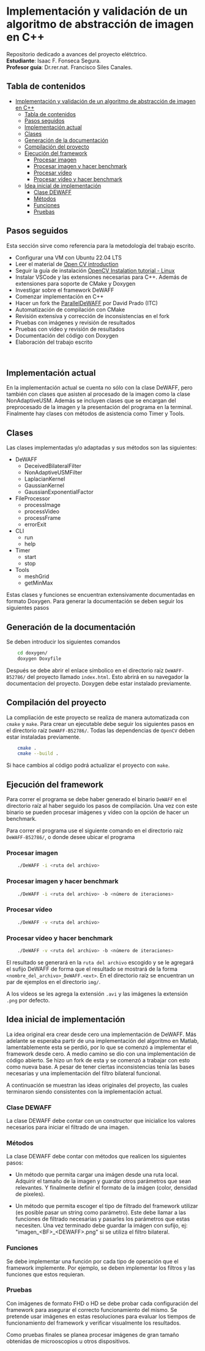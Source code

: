 # Implementación y validación de un algoritmo de abstracción de imagen en C++
Repositorio dedicado a avances del proyecto elétctrico.<br>
**Estudiante**: Isaac F. Fonseca Segura.<br>
**Profesor guía**: Dr.rer.nat. Francisco Siles Canales.

## Tabla de contenidos
- [Implementación y validación de un algoritmo de abstracción de imagen en C++](#implementación-y-validación-de-un-algoritmo-de-abstracción-de-imagen-en-c)
  - [Tabla de contenidos](#tabla-de-contenidos)
  - [Pasos seguidos](#pasos-seguidos)
  - [Implementación actual](#implementación-actual)
  - [Clases](#clases)
  - [Generación de la documentación](#generación-de-la-documentación)
  - [Compilación del proyecto](#compilación-del-proyecto)
  - [Ejecución del framework](#ejecución-del-framework)
    - [Procesar imagen](#procesar-imagen)
    - [Procesar imagen y hacer benchmark](#procesar-imagen-y-hacer-benchmark)
    - [Procesar vídeo](#procesar-vídeo)
    - [Procesar vídeo y hacer benchmark](#procesar-vídeo-y-hacer-benchmark)
  - [Idea inicial de implementación](#idea-inicial-de-implementación)
    - [Clase DEWAFF](#clase-dewaff)
    - [Métodos](#métodos)
    - [Funciones](#funciones)
    - [Pruebas](#pruebas)

## Pasos seguidos
Esta sección sirve como referencia para la metodología del trabajo escrito.
- Configurar una VM con Ubuntu 22.04 LTS
- Leer el material de [Open CV introduction](https://www.opencv-srf.com/p/introduction.html)
- Seguir la guía de instalación [OpenCV Instalation tutorial - Linux](https://docs.opencv.org/4.x/d7/d9f/tutorial_linux_install.html)
- Instalar VSCode y las extensiones necesarias para C++. Además de extensiones para soporte de CMake y Doxygen
- Investigar sobre el framework DeWAFF
- Comenzar implementación en C++
- Hacer un fork the [ParallelDeWAFF](https://github.com/david-prado/ParallelDeWAFF) por David Prado (ITC)
- Automatización de compilación con CMake
- Revisión extensiva y corrección de inconsistencias en el fork
- Pruebas con imágenes y revisión de resultados
- Pruebas con vídeo y revisión de resultados
- Documentación del código con Doxygen
- Elaboración del trabajo escrito
<br>

## Implementación actual
En la implementación actual se cuenta no sólo con la clase DeWAFF, pero también con clases que asisten al procesado de la imagen como la clase NonAdaptiveUSM. Además se incluyen clases que se encargan del preprocesado de la imagen y la presentación del programa en la terminal. Finalmente hay clases con métodos de asistencia como Timer y Tools.

## Clases
Las clases implementadas y/o adaptadas y sus métodos son las siguientes:
- DeWAFF
    - DeceivedBilateralFilter
    - NonAdaptiveUSMFilter
    - LaplacianKernel
    - GaussianKernel
    - GaussianExponentialFactor
- FileProcessor
    - processImage
    - processVideo
    - processFrame
    - errorExit
- CLI
    - run
    - help
- Timer
    - start
    - stop
- Tools
    - meshGrid
    - getMinMax

Estas clases y funciones se encuentran extensivamente documentadas en formato Doxygen. Para generar la documentación se deben seguir los siguientes pasos

## Generación de la documentación
Se deben introducir los siguientes comandos
```bash
    cd doxygen/
    doxygen Doxyfile
```
Después se debe abrir el enlace símbolico en el directorio raíz `DeWAFF-B52786/` del proyecto llamado `index.html`. Esto abrirá en su navegador la documentacion del proyecto. Doxygen debe estar instalado previamente.

## Compilación del proyecto
La compliación de este proyecto se realiza de manera automatizada con `cmake` y `make`. Para crear un ejecutable debe seguir los siguientes pasos en el directorio raíz `DeWAFF-B52786/`. Todas las dependencias de `OpenCV` deben estar instaladas previamente.
```bash
    cmake .
    cmake --build .
```
Si hace cambios al código podrá actualizar el proyecto con `make`.

## Ejecución del framework
Para correr el programa se debe haber generado el binario `DeWAFF` en el directorio raíz al haber seguido los pasos de compilación. Una vez con este binario se pueden procesar imágenes y vídeo con la opción de hacer un benchmark.

Para correr el programa use el siguiente comando en el directorio raíz `DeWAFF-B52786/`, o donde desee ubicar el programa

### Procesar imagen
```bash
    ./DeWAFF -i <ruta del archivo>
```

### Procesar imagen y hacer benchmark
```bash
    ./DeWAFF -i <ruta del archivo> -b <número de iteraciones>
```

### Procesar vídeo
```bash
    ./DeWAFF -v <ruta del archivo>
```

### Procesar vídeo y hacer benchmark
```bash
    ./DeWAFF -v <ruta del archivo> -b <número de iteraciones>
```

El resultado se generará en la `ruta del archivo` escogido y se le agregará el sufijo DeWAFF de forma que el resultado se mostrará de la forma `<nombre_del_archivo>_DeWAFF.<ext>`. En el directorio raíz se encuentran un par de ejemplos en el directorio `img/`.

A los vídeos se les agrega la extensión `.avi` y las imágenes la extensión `.png` por defecto.

## Idea inicial de implementación
La idea original era crear desde cero una implementación de DeWAFF. Más adelante se esperaba partir de una implementación del algoritmo en Matlab, lamentablemente esta se perdió, por lo que se comenzó a implementar el framework desde cero. A medio camino se dio con una implementación de código abierto. Se hizo un fork de esta y se comenzó a trabajar con esto como nueva base. A pesar de tener ciertas inconsistencias tenía las bases necesarias y una implementación del filtro bilateral funcional.

A continuación se muestran las ideas originales del proyecto, las cuales terminaron siendo consistentes con la implementación actual.
### Clase DEWAFF
La clase DEWAFF debe contar con un constructor que inicialice los valores necesarios para iniciar el filtrado de una imagen.

### Métodos
La clase DEWAFF debe contar con métodos que realicen los siguientes pasos:

- Un método que permita cargar una imágen desde una ruta local. Adquirir el tamaño de la imagen y guardar otros parámetros que sean relevantes. Y finalmente definir el formato de la imágen (color, densidad de pixeles).

- Un método que permita escoger el tipo de filtrado del framework utilizar (es posible pasar un string como parámetro). Este debe llamar a las funciones de filtrado necesarias y pasarles los parámetros que estas necesiten. Una vez terminado debe guardar la imágen con sufijo, ej: "imagen_\<BF>_\<DEWAFF>.png" si se utiliza el filtro bilateral.

### Funciones
Se debe implementar una función por cada tipo de operación que el framework implemente. Por ejemplo, se deben implementar los filtros y las funciones que estos requieran.

### Pruebas
Con imágenes de formato FHD o HD se debe probar cada configuración del framework para asegurar el correcto funcionamiento del mismo. Se pretende usar imágenes en estas resoluciones para evaluar los tiempos de funcionamiento del framework y verificar visualmente los resultados.

Como pruebas finales se planea procesar imágenes de gran tamaño obtenidas de microoscopios u otros dispositivos.
